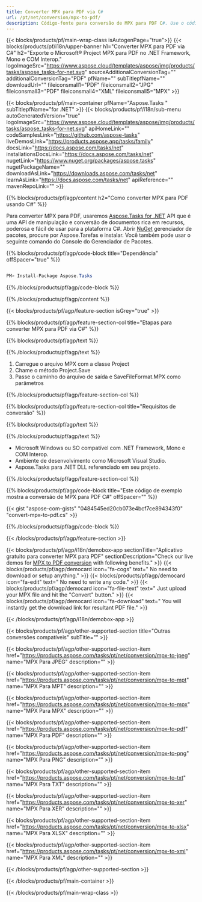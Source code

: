 ```yaml
---
title: Converter MPX para PDF via C# 
url: /pt/net/conversion/mpx-to-pdf/ 
description: Código-fonte para conversão de MPX para PDF C#. Use o código de exemplo da API para arquivos MPX em lote para conversão PDF no VB.NET Asp.NET ou em qualquer aplicativo baseado em .NET.
---
```


{{< blocks/products/pf/main-wrap-class isAutogenPage="true">}}
{{< blocks/products/pf/i18n/upper-banner h1="Converter MPX para PDF via C#" h2="Exporte o Microsoft® Project MPX para PDF no .NET Framework, Mono e COM Interop." logoImageSrc="https://www.aspose.cloud/templates/aspose/img/products/tasks/aspose_tasks-for-net.svg" sourceAdditionalConversionTag="" additionalConversionTag="PDF" pfName="" subTitlepfName="" downloadUrl="" fileiconsmall1="PDF" fileiconsmall2="JPG" fileiconsmall3="PDF" fileiconsmall4="XML" fileiconsmall5="MPX" >}}

{{< blocks/products/pf/main-container pfName="Aspose.Tasks " subTitlepfName="for .NET" >}}
{{< blocks/products/pf/i18n/sub-menu autoGeneratedVersion="true" logoImageSrc="https://www.aspose.cloud/templates/aspose/img/products/tasks/aspose_tasks-for-net.svg" apiHomeLink="" codeSamplesLink="https://github.com/aspose-tasks" liveDemosLink="https://products.aspose.app/tasks/family" docsLink="https://docs.aspose.com/tasks/net" installationsDocsLink="https://docs.aspose.com/tasks/net" nugetLink="https://www.nuget.org/packages/aspose.tasks" nugetPackageName="" downloadAsLink="https://downloads.aspose.com/tasks/net" learnAsLink="https://docs.aspose.com/tasks/net" apiReference="" mavenRepoLink="" >}}

{{% blocks/products/pf/agp/content h2="Como converter MPX para PDF usando C#" %}}

Para converter MPX para PDF, usaremos
 [Aspose.Tasks for .NET](https://products.aspose.com/tasks/net)
 API que é uma API de manipulação e conversão de documentos rica em recursos, poderosa e fácil de usar para a plataforma C#. Abrir
 [NuGet](https://www.nuget.org/packages/aspose.tasks)
 gerenciador de pacotes, procure por
 Aspose.Tarefas
 e instalar. Você também pode usar o seguinte comando do Console do Gerenciador de Pacotes.

{{% blocks/products/pf/agp/code-block title="Dependência" offSpacer="true" %}}

```cs

PM> Install-Package Aspose.Tasks

```

{{% /blocks/products/pf/agp/code-block %}}

{{% /blocks/products/pf/agp/content %}}

{{< blocks/products/pf/agp/feature-section isGrey="true" >}}

{{% blocks/products/pf/agp/feature-section-col title="Etapas para converter MPX para PDF via C#" %}}

{{% blocks/products/pf/agp/text %}}

{{% /blocks/products/pf/agp/text %}}

1. Carregue o arquivo MPX com a classe Project
1. Chame o método Project.Save
1. Passe o caminho do arquivo de saída e SaveFileFormat.MPX como parâmetros

{{% /blocks/products/pf/agp/feature-section-col %}}

{{% blocks/products/pf/agp/feature-section-col title="Requisitos de conversão" %}}

{{% blocks/products/pf/agp/text %}}

{{% /blocks/products/pf/agp/text %}}

- Microsoft Windows ou SO compatível com .NET Framework, Mono e COM Interop.
- Ambiente de desenvolvimento como Microsoft Visual Studio.
- Aspose.Tasks para .NET DLL referenciado em seu projeto.

{{% /blocks/products/pf/agp/feature-section-col %}}

{{% blocks/products/pf/agp/code-block title="Este código de exemplo mostra a conversão de MPX para PDF C#" offSpacer="" %}}

{{< gist "aspose-com-gists" "0484545ed20cb073e4bcf7ce894343f0" "convert-mpx-to-pdf.cs" >}}

{{% /blocks/products/pf/agp/code-block %}}

{{< /blocks/products/pf/agp/feature-section >}}

<!-- aboutfile Starts -->

{{< blocks/products/pf/agp/i18n/demobox-app sectionTitle="Aplicativo gratuito para converter MPX para PDF" sectionDescription="Check our live demos for [MPX to PDF conversion](https://products.aspose.app/tasks/conversion/mpx-to-pdf) with following benefits." >}}
        {{< blocks/products/pf/agp/democard icon="fa-cogs" text=" No need to download or setup anything." >}}
        {{< blocks/products/pf/agp/democard icon="fa-edit" text=" No need to write any code." >}}
        {{< blocks/products/pf/agp/democard icon="fa-file-text" text=" Just upload your MPX file and hit the \"Convert\" button." >}}
        {{< blocks/products/pf/agp/democard icon="fa-download" text=" You will instantly get the download link for resultant PDF file." >}}

{{< /blocks/products/pf/agp/i18n/demobox-app >}}

<!-- aboutfile Ends -->

{{< blocks/products/pf/agp/other-supported-section title="Outras conversões compatíveis" subTitle="" >}}

{{< blocks/products/pf/agp/other-supported-section-item href="https://products.aspose.com/tasks/pt/net/conversion/mpx-to-jpeg" name="MPX Para JPEG" description="" >}}

{{< blocks/products/pf/agp/other-supported-section-item href="https://products.aspose.com/tasks/pt/net/conversion/mpx-to-mpt" name="MPX Para MPT" description="" >}}

{{< blocks/products/pf/agp/other-supported-section-item href="https://products.aspose.com/tasks/pt/net/conversion/mpx-to-mpx" name="MPX Para MPX" description="" >}}

{{< blocks/products/pf/agp/other-supported-section-item href="https://products.aspose.com/tasks/pt/net/conversion/mpx-to-pdf" name="MPX Para PDF" description="" >}}

{{< blocks/products/pf/agp/other-supported-section-item href="https://products.aspose.com/tasks/pt/net/conversion/mpx-to-png" name="MPX Para PNG" description="" >}}

{{< blocks/products/pf/agp/other-supported-section-item href="https://products.aspose.com/tasks/pt/net/conversion/mpx-to-txt" name="MPX Para TXT" description="" >}}

{{< blocks/products/pf/agp/other-supported-section-item href="https://products.aspose.com/tasks/pt/net/conversion/mpx-to-xer" name="MPX Para XER" description="" >}}

{{< blocks/products/pf/agp/other-supported-section-item href="https://products.aspose.com/tasks/pt/net/conversion/mpx-to-xlsx" name="MPX Para XLSX" description="" >}}

{{< blocks/products/pf/agp/other-supported-section-item href="https://products.aspose.com/tasks/pt/net/conversion/mpx-to-xml" name="MPX Para XML" description="" >}}



{{< /blocks/products/pf/agp/other-supported-section >}}

{{< /blocks/products/pf/main-container >}}
    
{{< /blocks/products/pf/main-wrap-class >}}